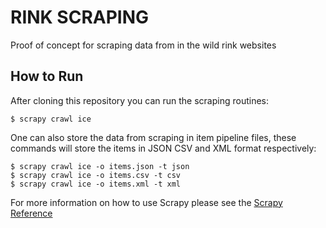 RINK SCRAPING
=============

Proof of concept for scraping data from in the wild rink websites

How to Run
----------

After cloning this repository you can run the scraping routines:

	$ scrapy crawl ice

One can also store the data from scraping in item pipeline files, these commands will store the items in JSON CSV and XML format respectively:

	$ scrapy crawl ice -o items.json -t json
	$ scrapy crawl ice -o items.csv -t csv
	$ scrapy crawl ice -o items.xml -t xml

For more information on how to use Scrapy please see the [Scrapy Reference][1]

[1]: http://doc.scrapy.org/en/latest/index.html

